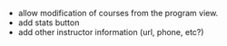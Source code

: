 - allow modification of courses from the program view.
 - add stats button
 - add other instructor information (url, phone, etc?)

